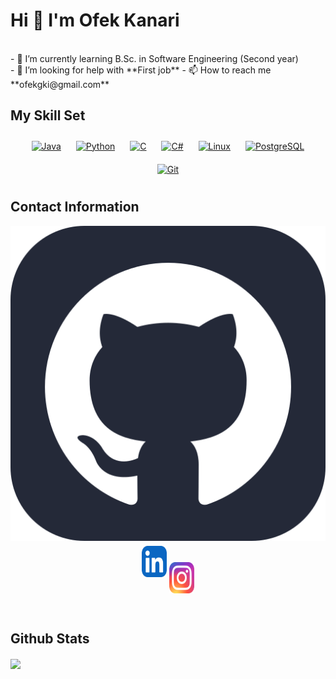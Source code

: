 
# **Hi 👋 I'm Ofek Kanari**
<br>
<div> 
- 🌱 I’m currently learning B.Sc. in Software Engineering (Second year)</div>
- 🤝 I’m looking for help with **First job**
- 📫 How to reach me **ofekgki@gmail.com**
<br/>

## My Skill Set
<div align="center"> 
<a href="https://www.java.com/" target="_blank"><img style="margin: 10px" src="https://skillicons.dev/icons?i=java" alt="Java" height="50" /></a> 
<a href="https://www.python.org/" target="_blank"><img style="margin: 10px" src="https://skillicons.dev/icons?i=python" alt="Python" height="50" /></a>  
<a href="https://www.cprogramming.com/" target="_blank"><img style="margin: 10px" src="https://skillicons.dev/icons?i=c" alt="C" height="50" /></a>  
<a href="https://docs.microsoft.com/en-us/dotnet/csharp/" target="_blank"><img style="margin: 10px" src="https://skillicons.dev/icons?i=cs" alt="C#" height="50" /></a>  
<a href="https://www.linux.org/" target="_blank"><img style="margin: 10px" src="https://skillicons.dev/icons?i=linux" alt="Linux" height="50" /></a>  
<a href="https://www.postgresql.org/" target="_blank"><img style="margin: 10px" src="https://skillicons.dev/icons?i=postgres" alt="PostgreSQL" height="50" /></a>
<a href="https://github.com/" target="_blank"><img style="margin: 10px" src="https://skillicons.dev/icons?i=git,github" alt="Git" height="50" /></a>  
</div>

## Contact Information
<div align="center">
<a href="https://github.com/ofekgki" target="_blank"><img style="margin-bottom: 5px" src="https://github.com/tandpfun/skill-icons/blob/main/icons/Github-Dark.svg" alt=github /></a>
<a href="https://www.linkedin.com/in/ofek-kanari/" target="_blank"><img style="margin-bottom: 5px" src="https://github.com/tandpfun/skill-icons/blob/main/icons/LinkedIn.svg" alt=linkedin height="50" width="40" /></a>
<a href="https://instagram.com/ofekkanari" target="blank"><img align="center" src="https://github.com/tandpfun/skill-icons/blob/main/icons/Instagram.svg" alt="ofekkanari" height="50" width="40" /></a>
</p>
</div>
<br/>  


## Github Stats  
<img src="https://github-readme-stats.vercel.app/api/top-langs/?username=ofekgki&size_weight=0&count_weight=0.4&langs_count=8&hide=javascript,css,HTML,makefile&layout=compact" align="center" />
<br/>
